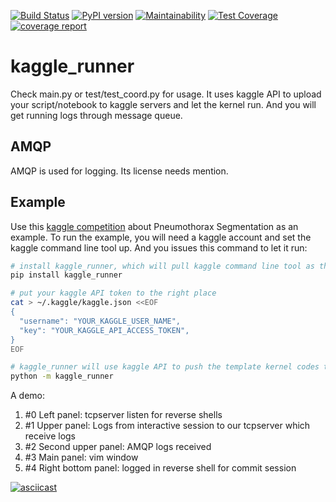 [![Build Status](https://travis-ci.org/pennz/kaggle_runner.svg?branch=master)](https://travis-ci.org/pennz/kaggle_runner)
[![PyPI version](https://badge.fury.io/py/kaggle-runner.svg)](https://badge.fury.io/py/kaggle-runner)
[![Maintainability](https://api.codeclimate.com/v1/badges/979bc98e4acb59a5e1aa/maintainability)](https://codeclimate.com/github/pennz/kaggle_runner/maintainability)
[![Test Coverage](https://api.codeclimate.com/v1/badges/979bc98e4acb59a5e1aa/test_coverage)](https://codeclimate.com/github/pennz/kaggle_runner/test_coverage)
[![coverage report](https://gitlab.com/MrCue/kaggle_runner/badges/master/coverage.svg)](https://gitlab.com/MrCue/kaggle_runner/-/commits/master)

# kaggle_runner

Check main.py or test/test_coord.py for usage. It uses kaggle API to upload your script/notebook to kaggle servers and let the kernel run. And you will get running logs through message queue.

## AMQP
AMQP is used for logging. Its license needs mention.

## Example
Use this [kaggle competition](https://www.kaggle.com/c/siim-acr-pneumothorax-segmentation) about Pneumothorax Segmentation as an example. To run the example, you will need a kaggle account and set the kaggle command line tool up. And you issues this command to let it run:

```sh
# install kaggle_runner, which will pull kaggle command line tool as the dependency
pip install kaggle_runner

# put your kaggle API token to the right place
cat > ~/.kaggle/kaggle.json <<EOF
{
  "username": "YOUR_KAGGLE_USER_NAME",
  "key": "YOUR_KAGGLE_API_ACCESS_TOKEN",
}
EOF

# kaggle_runner will use kaggle API to push the template kernel codes to kaggle server and wait message back
python -m kaggle_runner
```

A demo:

1. \#0 Left panel: tcpserver listen for reverse shells
1. \#1 Upper panel: Logs from interactive session to our tcpserver which receive logs
1. \#2 Second upper panel: AMQP logs received
1. \#3 Main panel: vim window
1. \#4 Right bottom panel: logged in reverse shell for commit session

[![asciicast](https://asciinema.org/a/vcLKH8MEkxv4WYEb9xxK8xBnU.svg)](https://asciinema.org/a/vcLKH8MEkxv4WYEb9xxK8xBnU)
